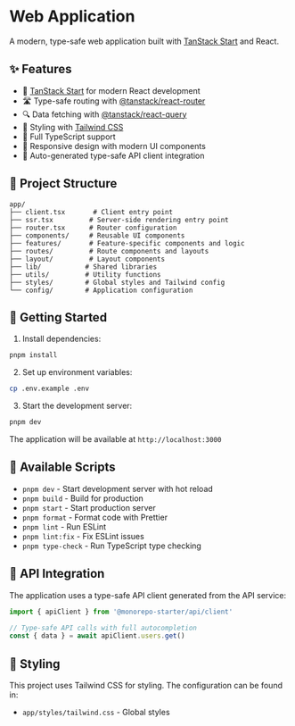 # Web Application

A modern, type-safe web application built with [TanStack Start](https://tanstack.com/start/latest) and React.

## ✨ Features

- 🚀 [TanStack Start](https://tanstack.com/start/latest) for modern React development
- 🛣️ Type-safe routing with [@tanstack/react-router](https://tanstack.com/router)
- 🔍 Data fetching with [@tanstack/react-query](https://tanstack.com/query)
- 🎨 Styling with [Tailwind CSS](https://tailwindcss.com/)
- 🎯 Full TypeScript support
- 📱 Responsive design with modern UI components
- 🔄 Auto-generated type-safe API client integration

## 📁 Project Structure

```
app/
├── client.tsx       # Client entry point
├── ssr.tsx         # Server-side rendering entry point
├── router.tsx      # Router configuration
├── components/     # Reusable UI components
├── features/       # Feature-specific components and logic
├── routes/         # Route components and layouts
├── layout/         # Layout components
├── lib/           # Shared libraries
├── utils/         # Utility functions
├── styles/        # Global styles and Tailwind config
└── config/        # Application configuration
```

## 🚀 Getting Started

1. Install dependencies:

```bash
pnpm install
```

2. Set up environment variables:

```bash
cp .env.example .env
```

3. Start the development server:

```bash
pnpm dev
```

The application will be available at `http://localhost:3000`

## 📝 Available Scripts

- `pnpm dev` - Start development server with hot reload
- `pnpm build` - Build for production
- `pnpm start` - Start production server
- `pnpm format` - Format code with Prettier
- `pnpm lint` - Run ESLint
- `pnpm lint:fix` - Fix ESLint issues
- `pnpm type-check` - Run TypeScript type checking

## 🔄 API Integration

The application uses a type-safe API client generated from the API service:

```typescript
import { apiClient } from '@monorepo-starter/api/client'

// Type-safe API calls with full autocompletion
const { data } = await apiClient.users.get()
```

## 🎨 Styling

This project uses Tailwind CSS for styling. The configuration can be found in:

- `app/styles/tailwind.css` - Global styles

